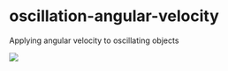 # oscillation-angular-velocity
Applying angular velocity to oscillating objects

<img src="https://media.giphy.com/media/l3V0dbluyuUD8egDu/giphy.gif"/>